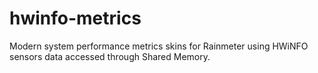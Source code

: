 # hwinfo-metrics

Modern system performance metrics skins for Rainmeter using HWiNFO sensors data accessed through Shared Memory.
